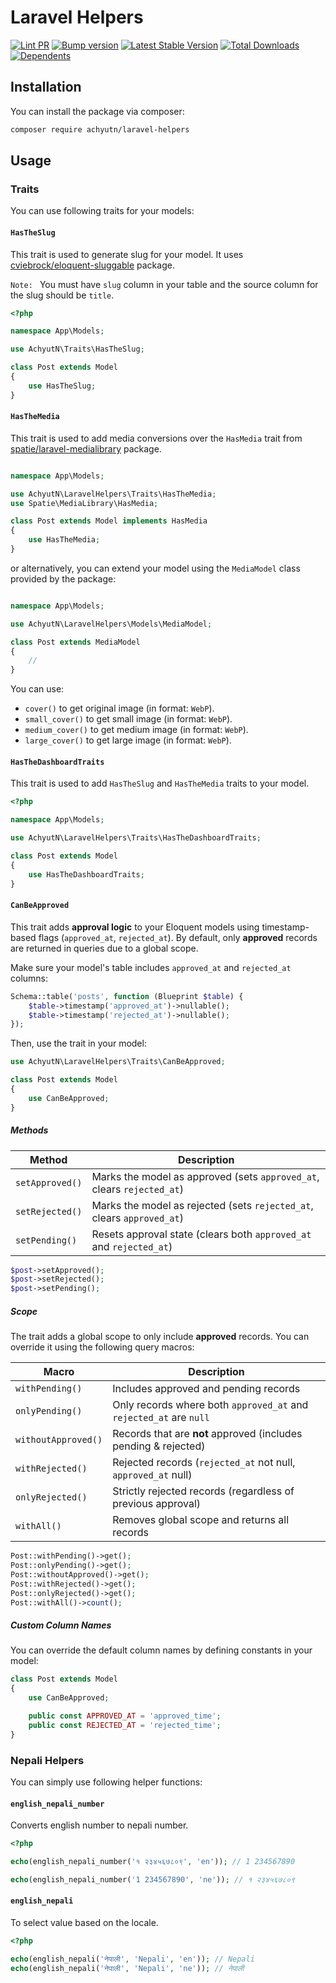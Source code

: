 # Laravel Helpers

[![Lint PR](https://github.com/achyutkneupane/laravel-helpers/actions/workflows/prlint.yml/badge.svg)](https://github.com/achyutkneupane/laravel-helpers/actions/workflows/prlint.yml)
[![Bump version](https://github.com/achyutkneupane/laravel-helpers/actions/workflows/tagrelease.yml/badge.svg)](https://github.com/achyutkneupane/laravel-helpers/actions/workflows/tagrelease.yml)
[![Latest Stable Version](http://poser.pugx.org/achyutn/laravel-helpers/v)](https://packagist.org/packages/achyutn/laravel-helpers)
[![Total Downloads](http://poser.pugx.org/achyutn/laravel-helpers/downloads)](https://packagist.org/packages/achyutn/laravel-helpers)
[![Dependents](http://poser.pugx.org/achyutn/laravel-helpers/dependents)](https://packagist.org/packages/achyutn/laravel-helpers)

## Installation

You can install the package via composer:

```bash
composer require achyutn/laravel-helpers
```

## Usage

### Traits

You can use following traits for your models:

#### `HasTheSlug`

This trait is used to generate slug for your model. It uses [cviebrock/eloquent-sluggable](https://github.com/cviebrock/eloquent-sluggable) package.

`Note: ` You must have `slug` column in your table and the source column for the slug should be `title`. 

```php
<?php

namespace App\Models;

use AchyutN\Traits\HasTheSlug;

class Post extends Model
{
    use HasTheSlug;
}
```

#### `HasTheMedia`

This trait is used to add media conversions over the `HasMedia` trait from [spatie/laravel-medialibrary](https://github.com/spatie/laravel-medialibrary) package.

```php

namespace App\Models;

use AchyutN\LaravelHelpers\Traits\HasTheMedia;
use Spatie\MediaLibrary\HasMedia;

class Post extends Model implements HasMedia
{
    use HasTheMedia;
}
```

or alternatively, you can extend your model using the `MediaModel` class provided by the package:

```php

namespace App\Models;

use AchyutN\LaravelHelpers\Models\MediaModel;

class Post extends MediaModel
{
    //
}
```

You can use: 
- `cover()` to get original image (in format: `WebP`).
- `small_cover()` to get small image (in format: `WebP`).
- `medium_cover()` to get medium image (in format: `WebP`).
- `large_cover()` to get large image (in format: `WebP`).

#### `HasTheDashboardTraits`

This trait is used to add `HasTheSlug` and `HasTheMedia` traits to your model.

```php
<?php

namespace App\Models;

use AchyutN\LaravelHelpers\Traits\HasTheDashboardTraits;

class Post extends Model
{
    use HasTheDashboardTraits;
}
```

#### `CanBeApproved`

This trait adds **approval logic** to your Eloquent models using timestamp-based flags (`approved_at`, `rejected_at`). By default, only **approved** records are returned in queries due to a global scope.


Make sure your model's table includes `approved_at` and `rejected_at` columns:

```php
Schema::table('posts', function (Blueprint $table) {
    $table->timestamp('approved_at')->nullable();
    $table->timestamp('rejected_at')->nullable();
});
```

Then, use the trait in your model:

```php
use AchyutN\LaravelHelpers\Traits\CanBeApproved;

class Post extends Model
{
    use CanBeApproved;
}
```

##### Methods

| Method         | Description                                                                |
|----------------|----------------------------------------------------------------------------|
| `setApproved()`| Marks the model as approved (sets `approved_at`, clears `rejected_at`)     |
| `setRejected()`| Marks the model as rejected (sets `rejected_at`, clears `approved_at`)     |
| `setPending()` | Resets approval state (clears both `approved_at` and `rejected_at`)        |

```php
$post->setApproved();
$post->setRejected();
$post->setPending();
```

##### Scope

The trait adds a global scope to only include **approved** records. You can override it using the following query macros:

| Macro               | Description                                                  |
|---------------------|--------------------------------------------------------------|
| `withPending()`     | Includes approved and pending records                        |
| `onlyPending()`     | Only records where both `approved_at` and `rejected_at` are `null` |
| `withoutApproved()` | Records that are **not** approved (includes pending & rejected) |
| `withRejected()`    | Rejected records (`rejected_at` not null, `approved_at` null)|
| `onlyRejected()`    | Strictly rejected records (regardless of previous approval)  |
| `withAll()`         | Removes global scope and returns all records                 |

```php
Post::withPending()->get();
Post::onlyPending()->get();
Post::withoutApproved()->get();
Post::withRejected()->get();
Post::onlyRejected()->get();
Post::withAll()->count();
```


##### Custom Column Names

You can override the default column names by defining constants in your model:

```php
class Post extends Model
{
    use CanBeApproved;

    public const APPROVED_AT = 'approved_time';
    public const REJECTED_AT = 'rejected_time';
}
```

### Nepali Helpers

You can simply use following helper functions:

#### `english_nepali_number`

Converts english number to nepali number.

```php
<?php

echo(english_nepali_number('१ २३४५६७८०९', 'en')); // 1 234567890

echo(english_nepali_number('1 234567890', 'ne')); // १ २३४५६७८०९
```

#### `english_nepali`

To select value based on the locale.

```php
<?php

echo(english_nepali('नेपाली', 'Nepali', 'en')); // Nepali
echo(english_nepali('नेपाली', 'Nepali', 'ne')); // नेपाली
```